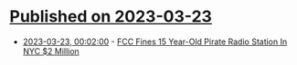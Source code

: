 # [Published on 2023-03-23](index.md)

* [2023-03-23, 00:02:00](https://tech.slashdot.org/story/23/03/22/2116236/fcc-fines-15-year-old-pirate-radio-station-in-nyc-2-million?utm_source=rss1.0mainlinkanon&utm_medium=feed) - [FCC Fines 15 Year-Old Pirate Radio Station In NYC $2 Million](https://tech.slashdot.org/story/23/03/22/2116236/fcc-fines-15-year-old-pirate-radio-station-in-nyc-2-million?utm_source=rss1.0mainlinkanon&utm_medium=feed)

